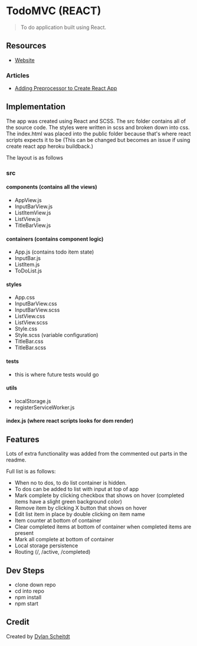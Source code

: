 # TodoMVC (REACT)

> To do application built using React.

## Resources

- [Website](https://to-do-mvc.herokuapp.com/)

### Articles

- [Adding Preprocessor to Create React App](https://github.com/facebook/create-react-app/blob/master/packages/react-scripts/template/README.md#adding-a-css-preprocessor-sass-less-etc)

## Implementation

The app was created using React and SCSS.  The src folder contains all of the source code. The styles were written in scss and broken down into css. The index.html was placed into the public folder because that's where react scripts expects it to be (This can be changed but becomes an issue if using create react app heroku buildback.)

The layout is as follows

### src
#### components (contains all the views)
* AppView.js
* InputBarView.js
* ListItemView.js
* ListView.js
* TitleBarView.js

#### containers (contains component logic)
* App.js (contains todo item state)
* InputBar.js
* ListItem.js
* ToDoList.js

#### styles
* App.css
* InputBarView.css
* InputBarView.scss
* ListView.css
* ListView.scss
* Style.css
* Style.scss (variable configuration)
* TitleBar.css
* TitleBar.scss

#### tests
* this is where future tests would go

#### utils
* localStorage.js
* registerServiceWorker.js

#### index.js (where react scripts looks for dom render)

## Features

Lots of extra functionality was added from the commented out parts in the readme.

Full list is as follows:

* When no to dos, to do list container is hidden.
* To dos can be added to list with input at top of app
* Mark complete by clicking checkbox that shows on hover (completed items have a slight green background color)
* Remove item by clicking X button that shows on hover
* Edit list item in place by double clicking on item name
* Item counter at bottom of container
* Clear completed items at bottom of container when completed items are present
* Mark all complete at bottom of container
* Local storage persistence
* Routing (/, /active, /completed)

## Dev Steps
* clone down repo
* cd into repo
* npm install
* npm start
## Credit

Created by [Dylan Scheitdt](https://dylansgrandportfolio.herokuapp.com/)
